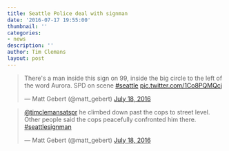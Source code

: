 ```yaml
---
title: Seattle Police deal with signman
date: '2016-07-17 19:55:00'
thumbnail: ''
categories:
- news
description: ''
author: Tim Clemans
layout: post
---
```

<blockquote class="twitter-tweet" data-lang="en"><p lang="en" dir="ltr">There&#39;s a man inside this sign on  99, inside the big circle to the left of the word Aurora. SPD on scene <a href="https://twitter.com/hashtag/seattle?src=hash">#seattle</a> <a href="https://t.co/1Co8PQMQcj">pic.twitter.com/1Co8PQMQcj</a></p>&mdash; Matt Gebert (@matt_gebert) <a href="https://twitter.com/matt_gebert/status/754842077553242112">July 18, 2016</a></blockquote>
<script async src="//platform.twitter.com/widgets.js" charset="utf-8"></script>
<blockquote class="twitter-tweet" data-lang="en"><p lang="en" dir="ltr"><a href="https://twitter.com/timclemansatspr">@timclemansatspr</a> he climbed down past the cops to street level. Other people said the cops peacefully confronted him there. <a href="https://twitter.com/hashtag/seattlesignman?src=hash">#seattlesignman</a></p>&mdash; Matt Gebert (@matt_gebert) <a href="https://twitter.com/matt_gebert/status/754871696935391232">July 18, 2016</a></blockquote>
<script async src="//platform.twitter.com/widgets.js" charset="utf-8"></script>